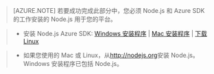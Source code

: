 > [AZURE.NOTE]
> 若要成功完成此部分中，您必须 Node.js 和 Azure SDK 的工作安装的 Node.js 用于您的平台。

>* 安装 Node.js Azure SDK: <a href="http://go.microsoft.com/fwlink/?LinkId=254279">Windows 安装程序</a> | <a href="http://go.microsoft.com/fwlink/?LinkId=253471">Mac 安装程序</a> | <a href="http://go.microsoft.com/fwlink/?LinkId=253472">下载 Linux</a></li>

>* 如果您使用的 Mac 或 Linux，从<a href="http://nodejs.org">http://nodejs.org</a>安装 Node.js。 Windows 安装程序已包括 Node.js。


